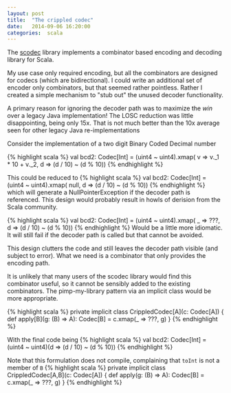 ```yaml
---
layout: post
title:  "The crippled codec"
date:   2014-09-06 16:20:00
categories:  scala 
---
```


The [scodec](https://github.com/scodec/scodec) library implements a combinator based encoding and decoding library for Scala.

My use case only required encoding, but all the combinators are designed for codecs (which are bidirectional).
I could write an additional set of encoder only combinators, but that seemed rather pointless. 
Rather I created a simple mechanism to "stub out" the unused decoder functionality. 

A primary reason for ignoring the decoder path was to maximize the _win_ over a legacy Java implementation! 
The LOSC reduction was little disappointing, being only 15x. That is not much better than the 10x average seen
for other legacy Java re-implementations

Consider the implementation of a two digit Binary Coded Decimal number

{% highlight scala %}
val bcd2: Codec[Int] = (uint4 ~ uint4).xmap(
     v => v._1 * 10 + v._2,
     d => (d / 10) ~ (d % 10))
{% endhighlight %}

This could be reduced to
{% highlight scala %}
val bcd2: Codec[Int] = (uint4 ~ uint4).xmap(
     null,
     d => (d / 10) ~ (d % 10))
{% endhighlight %}
which will generate a NullPointerException if the decoder path is referenced.
This design would probably result in howls of derision from the Scala community.

{% highlight scala %}
val bcd2: Codec[Int] = (uint4 ~ uint4).xmap(
     _ => ???,
     d => (d / 10) ~ (d % 10))
{% endhighlight %}
Would be a little more idiomatic.
It will still fail if the decoder path is called but that cannot be avoided.

This design clutters the code and still leaves the decoder path visible (and subject to error).
What we need is a combinator that only provides the encoding path.

It is unlikely that many users of the scodec library would find this combinator useful, so it cannot
be sensibly added to the existing combinators. The pimp-my-library pattern via an implicit class would be 
more appropriate.

{% highlight scala %}
private implicit class CrippledCodec[A](c: Codec[A]) {
    def apply[B](g: (B) => A): Codec[B] = c.xmap(_ => ???, g)
}
{% endhighlight %}

With the final code being
{% highlight scala %}
val bcd2: Codec[Int] = (uint4 ~ uint4)(d => (d / 10) ~ (d % 10))
{% endhighlight %}


Note that this formulation does not compile, complaining that ```toInt``` is not a member of ```B```
{% highlight scala %}
private implicit class CrippledCodec[A,B](c: Codec[A]) {
    def apply(g: (B) => A): Codec[B] = c.xmap(_ => ???, g)
}
{% endhighlight %}




